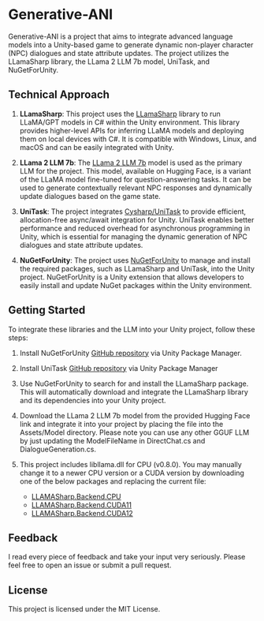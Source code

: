 # Generative-ANI

Generative-ANI is a project that aims to integrate advanced language models into a Unity-based game to generate dynamic non-player character (NPC) dialogues and state attribute updates. The project utilizes the LLamaSharp library, the LLama 2 LLM 7b model, UniTask, and NuGetForUnity.

## Technical Approach

1. **LLamaSharp**: This project uses the [LLamaSharp](https://github.com/SciSharp/LLamaSharp) library to run LLaMA/GPT models in C# within the Unity environment. This library provides higher-level APIs for inferring LLaMA models and deploying them on local devices with C#. It is compatible with Windows, Linux, and macOS and can be easily integrated with Unity.

2. **LLama 2 LLM 7b**: The [LLama 2 LLM 7b](https://huggingface.co/TheBloke/llama-2-7B-Guanaco-QLoRA-GGUF/blob/main/llama-2-7b-guanaco-qlora.Q4_K_M.gguf) model is used as the primary LLM for the project. This model, available on Hugging Face, is a variant of the LLaMA model fine-tuned for question-answering tasks. It can be used to generate contextually relevant NPC responses and dynamically update dialogues based on the game state.

3. **UniTask**: The project integrates [Cysharp/UniTask](https://github.com/Cysharp/UniTask) to provide efficient, allocation-free async/await integration for Unity. UniTask enables better performance and reduced overhead for asynchronous programming in Unity, which is essential for managing the dynamic generation of NPC dialogues and state attribute updates.

4. **NuGetForUnity**: The project uses [NuGetForUnity](https://github.com/GlitchEnzo/NuGetForUnity) to manage and install the required packages, such as LLamaSharp and UniTask, into the Unity project. NuGetForUnity is a Unity extension that allows developers to easily install and update NuGet packages within the Unity environment.

## Getting Started

To integrate these libraries and the LLM into your Unity project, follow these steps:

1. Install NuGetForUnity [GitHub repository](https://github.com/GlitchEnzo/NuGetForUnity) via Unity Package Manager.

2. Install UniTask [GitHub repository](https://github.com/Cysharp/UniTask) via Unity Package Manager

3. Use NuGetForUnity to search for and install the LLamaSharp package. This will automatically download and integrate the LLamaSharp library and its dependencies into your Unity project.

4. Download the LLama 2 LLM 7b model from the provided Hugging Face link and integrate it into your project by placing the file into the Assets/Model directory. Please note you can use any other GGUF LLM by just updating the ModelFileName in DirectChat.cs and DialogueGeneration.cs.

5. This project includes libllama.dll for CPU (v0.8.0). You may manually change it to a newer CPU version or a CUDA version by downloading one of the below packages and replacing the current file:
   - [LLAMASharp.Backend.CPU](https://www.nuget.org/packages/LLAMASharp.Backend.CPU/)
   - [LLAMASharp.Backend.CUDA11](https://www.nuget.org/packages/LLAMASharp.Backend.CUDA11/)
   - [LLAMASharp.Backend.CUDA12](https://www.nuget.org/packages/LLAMASharp.Backend.CUDA12/)

## Feedback

I read every piece of feedback and take your input very seriously. Please feel free to open an issue or submit a pull request.

## License

This project is licensed under the MIT License.
